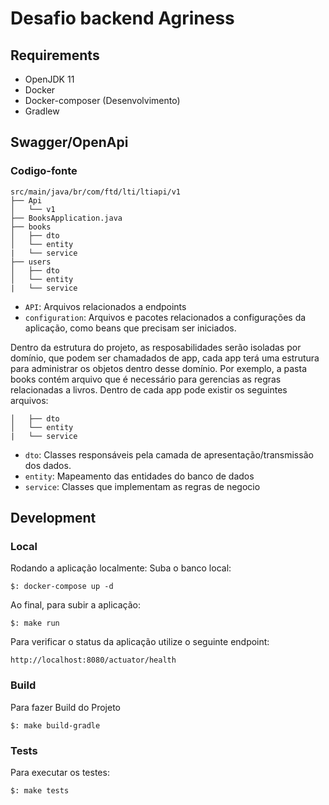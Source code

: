 # Desafio backend Agriness

## Requirements
  - OpenJDK 11
  - Docker
  - Docker-composer (Desenvolvimento)
  - Gradlew

## Swagger/OpenApi


### Codigo-fonte
```
src/main/java/br/com/ftd/lti/ltiapi/v1
├── Api
│   └── v1
├── BooksApplication.java
├── books
│   ├── dto
│   └── entity
|   └── service
├── users
│   ├── dto
│   └── entity
|   └── service
```

* `API`: Arquivos relacionados a endpoints
* `configuration`: Arquivos e pacotes relacionados a configurações da aplicação, como beans que precisam ser iniciados.

Dentro da estrutura do projeto, as resposabilidades serão isoladas por domínio, que podem ser chamadados de app, cada app terá uma estrutura para administrar os objetos dentro desse domínio. Por exemplo, a pasta books contém arquivo que é necessário para gerencias as regras relacionadas a livros.
Dentro de cada app pode existir os seguintes arquivos:
```
│   ├── dto
│   └── entity
|   └── service
```
* `dto`: Classes responsáveis pela camada de apresentação/transmissão dos dados.
* `entity`: Mapeamento das entidades do banco de dados
* `service`: Classes que implementam as regras de negocio

## Development

### Local
Rodando a aplicação localmente:
Suba o banco local:
```
$: docker-compose up -d
```
Ao final, para subir a aplicação:
```
$: make run
```

Para verificar o status da aplicação utilize o seguinte endpoint:

```
http://localhost:8080/actuator/health
```

### Build
Para fazer Build do Projeto
```
$: make build-gradle
```

### Tests
Para executar os testes:

```
$: make tests
```

